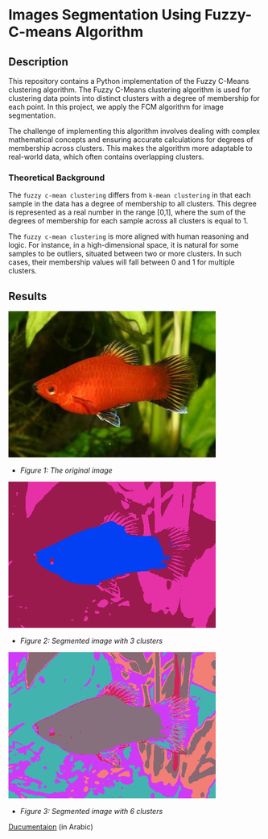 # Images Segmentation Using Fuzzy-C-means Algorithm

## Description

This repository contains a Python implementation of the Fuzzy C-Means clustering algorithm. The Fuzzy C-Means clustering algorithm is used for clustering data points into distinct clusters with a degree of membership for each point. In this project, we apply the FCM algorithm for image segmentation.

The challenge of implementing this algorithm involves dealing with complex mathematical concepts and ensuring accurate calculations for degrees of membership across clusters. This makes the algorithm more adaptable to real-world data, which often contains overlapping clusters.

### Theoretical Background

The `fuzzy c-mean clustering` differs from `k-mean clustering` in that each sample in the data has a degree of membership to all clusters. This degree is represented as a real number in the range [0,1], where the sum of the degrees of membership for each sample across all clusters is equal to 1.

The `fuzzy c-mean clustering` is more aligned with human reasoning and logic. For instance, in a high-dimensional space, it is natural for some samples to be outliers, situated between two or more clusters. In such cases, their membership values will fall between 0 and 1 for multiple clusters.

## Results

![Figure 1](results/fish/original_fish.jpg)
- *Figure 1: The original image*

![Figure 2](results/fish/result_fish3.jpg)
- *Figure 2: Segmented image with 3 clusters*

![Figure 3](results/fish/result_fish6.jpg)
- *Figure 3: Segmented image with 6 clusters*

[Ducumentaion](https://drive.google.com/file/d/1E3CZ2qQElXbE3OsOfW5mbrpU9qpVp1Eu/view?usp=sharing) (in Arabic)

